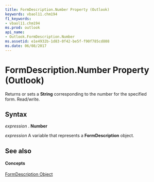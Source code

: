 ```yaml
---
title: FormDescription.Number Property (Outlook)
keywords: vbaol11.chm194
f1_keywords:
- vbaol11.chm194
ms.prod: outlook
api_name:
- Outlook.FormDescription.Number
ms.assetid: e1e4932b-1d83-0f42-be5f-f90f785cd808
ms.date: 06/08/2017
---
```



# FormDescription.Number Property (Outlook)

Returns or sets a  **String** corresponding to the number for the specified form. Read/write.


## Syntax

 _expression_ . **Number**

 _expression_ A variable that represents a **FormDescription** object.


## See also


#### Concepts


[FormDescription Object](Outlook.FormDescription.md)

